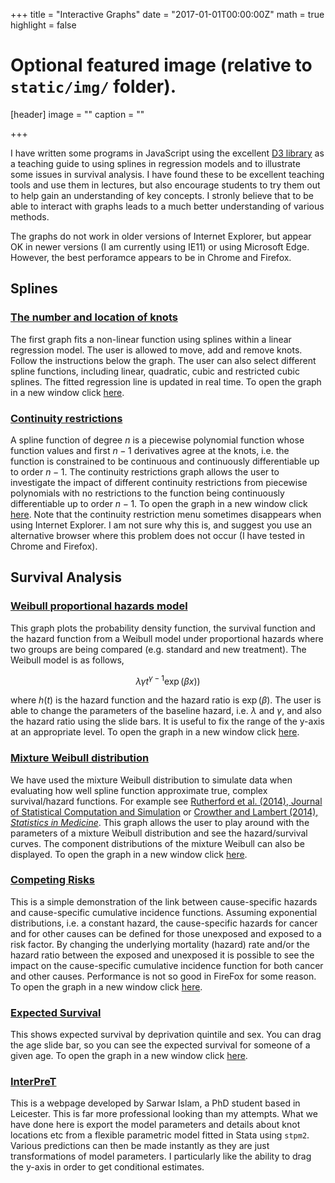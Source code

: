 +++
title = "Interactive Graphs"
date = "2017-01-01T00:00:00Z"
math = true
highlight = false

# Optional featured image (relative to `static/img/` folder).
[header]
image = ""
caption = ""

+++

I have written some programs in JavaScript using the excellent [D3 library](http://d3js.org) as a teaching guide to using splines in regression models and to illustrate some issues in survival analysis. I have found these to be excellent teaching tools and use them in lectures, but also encourage students to try them out to help gain an understanding of key concepts. I stronly believe that to be able to interact with graphs leads to a much better understanding of various methods.

The graphs do not work in older versions of Internet Explorer, but appear OK in newer versions (I am currently using IE11) or using Microsoft Edge. However, the best perforamce appears to be in Chrome and Firefox.


## Splines 


### <a href="spline_eg/spline_eg.html" target="_blank">The number and location of knots</a>

The first graph fits a non-linear function using splines within a linear regression model. The user is allowed to move, add and remove knots. Follow the instructions below the graph. The user can also select different spline functions, including linear, quadratic, cubic and restricted cubic splines. The fitted  regression line is updated in real time. To open the graph in a new window click <a href="spline_eg/spline_eg.html" target="_blank">here</a>.


### <a href="spline_continuity/spline_continuity.html" target="_blank">Continuity restrictions</a>

A spline function of degree $n$ is a piecewise polynomial function whose function values and first $n-1$ derivatives agree at the knots, i.e. the function is constrained to be continuous and continuously differentiable up to order $n-1$. The continuity restrictions graph allows the user to investigate the impact of different continuity restrictions from piecewise polynomials with no restrictions to the function being continuously differentiable up to order  $n-1$. To open the graph in a new window click <a href="spline_continuity/spline_continuity.html" target="_blank">here</a>. Note that the continuity restriction menu sometimes disappears when using Internet Explorer. I am not sure why this is, and suggest you use an alternative browser where this problem does not occur (I have tested in Chrome and Firefox).

## Survival Analysis

### <a href="survival_weibull/survival_weibull.html" target="_blank">Weibull proportional hazards model</a>

This graph plots the probability density function, the survival function and the hazard function from a Weibull model under proportional hazards where two groups are being compared (e.g. standard and new treatment). The Weibull model is as follows,

$$\lambda\gamma t^{\gamma-1}\exp(\beta x))$$

where $h(t)$ is the hazard function and the hazard ratio is $\exp(β)$. The user is able to change the parameters of the baseline hazard, i.e. $\lambda$ and $\gamma$, and also the hazard ratio using the slide bars. It is useful to fix the range of the y-axis at an appropriate level. To open the graph in a new window click  <a href="survival_weibull/survival_weibull.html" target="_blank">here</a>.

### <a href="mixture_weibull/mixture_weibull.html" target="_blank">Mixture Weibull distribution</a>

We have used the mixture Weibull distribution to simulate data when evaluating how well spline function approximate true, complex survival/hazard functions. For example see [Rutherford et al. (2014), Journal of Statistical Computation and Simulation](http://www.tandfonline.com/doi/abs/10.1080/00949655.2013.845890#.VDK1HPldWSo) or [Crowther and Lambert (2014), _Statistics in Medicine_](http://onlinelibrary.wiley.com/doi/10.1002/sim.6300/abstract). This graph allows the user to play around with the parameters of a mixture Weibull distribution and see the hazard/survival curves. The component distributions of the mixture Weibull can also be displayed. <span>To open the graph in a new window click <a href="mixture_weibull/mixture_weibull.html" target="_blank">here</a>.


### <a href="competing_risks/competingrisks.html" target="_blank">Competing Risks</a>

This is a simple demonstration of the link between cause-specific hazards and cause-specific cumulative incidence functions. Assuming exponential distributions, i.e. a constant hazard, the cause-specific hazards for cancer and for other causes can be defined for those unexposed and exposed to a risk factor. By changing the underlying mortality (hazard) rate and/or the hazard ratio between the exposed and unexposed it is possible to see the impact on the cause-specific cumulative incidence function for both cancer and other causes. Performance is not so good in FireFox for some reason. To open the graph in a new window click <a href="competing_risks/competingrisks.html" target="_blank">here</a>.


### <a href="lifeexpectency/life_expectency.html" target="_blank">Expected Survival</a>

This shows expected survival by deprivation quintile and sex. You can drag the age slide bar, so you can see the expected survival for someone of a given age. To open the graph in a new window click [here](lifeexpectency/life_expectency.html).

### <a href="http://interpret.le.ac.uk" target="_blank">InterPreT</a>


This is a webpage developed by Sarwar Islam, a PhD student based in Leicester. This is far more professional looking than my attempts. What we have done here is export the model parameters and details about knot locations etc from a flexible parametric model fitted in Stata using `stpm2`. Various predictions can then be made instantly as they are just transformations of model parameters. I particularly like the ability to drag the y-axis in order to get conditional estimates.

  